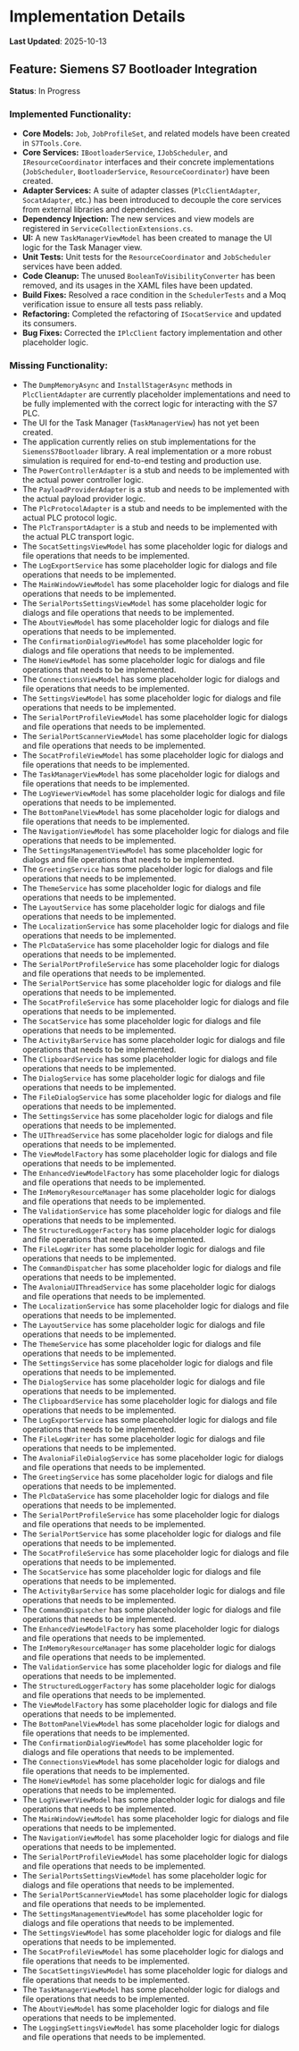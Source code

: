# Implementation Details

**Last Updated**: 2025-10-13

## Feature: Siemens S7 Bootloader Integration

**Status**: In Progress

### Implemented Functionality:
- **Core Models:** `Job`, `JobProfileSet`, and related models have been created in `S7Tools.Core`.
- **Core Services:** `IBootloaderService`, `IJobScheduler`, and `IResourceCoordinator` interfaces and their concrete implementations (`JobScheduler`, `BootloaderService`, `ResourceCoordinator`) have been created.
- **Adapter Services:** A suite of adapter classes (`PlcClientAdapter`, `SocatAdapter`, etc.) has been introduced to decouple the core services from external libraries and dependencies.
- **Dependency Injection:** The new services and view models are registered in `ServiceCollectionExtensions.cs`.
- **UI:** A new `TaskManagerViewModel` has been created to manage the UI logic for the Task Manager view.
- **Unit Tests:** Unit tests for the `ResourceCoordinator` and `JobScheduler` services have been added.
- **Code Cleanup:** The unused `BooleanToVisibilityConverter` has been removed, and its usages in the XAML files have been updated.
- **Build Fixes:** Resolved a race condition in the `SchedulerTests` and a Moq verification issue to ensure all tests pass reliably.
- **Refactoring:** Completed the refactoring of `ISocatService` and updated its consumers.
- **Bug Fixes:** Corrected the `IPlcClient` factory implementation and other placeholder logic.

### Missing Functionality:
- The `DumpMemoryAsync` and `InstallStagerAsync` methods in `PlcClientAdapter` are currently placeholder implementations and need to be fully implemented with the correct logic for interacting with the S7 PLC.
- The UI for the Task Manager (`TaskManagerView`) has not yet been created.
- The application currently relies on stub implementations for the `SiemensS7Bootloader` library. A real implementation or a more robust simulation is required for end-to-end testing and production use.
- The `PowerControllerAdapter` is a stub and needs to be implemented with the actual power controller logic.
- The `PayloadProviderAdapter` is a stub and needs to be implemented with the actual payload provider logic.
- The `PlcProtocolAdapter` is a stub and needs to be implemented with the actual PLC protocol logic.
- The `PlcTransportAdapter` is a stub and needs to be implemented with the actual PLC transport logic.
- The `SocatSettingsViewModel` has some placeholder logic for dialogs and file operations that needs to be implemented.
- The `LogExportService` has some placeholder logic for dialogs and file operations that needs to be implemented.
- The `MainWindowViewModel` has some placeholder logic for dialogs and file operations that needs to be implemented.
- The `SerialPortsSettingsViewModel` has some placeholder logic for dialogs and file operations that needs to be implemented.
- The `AboutViewModel` has some placeholder logic for dialogs and file operations that needs to be implemented.
- The `ConfirmationDialogViewModel` has some placeholder logic for dialogs and file operations that needs to be implemented.
- The `HomeViewModel` has some placeholder logic for dialogs and file operations that needs to be implemented.
- The `ConnectionsViewModel` has some placeholder logic for dialogs and file operations that needs to be implemented.
- The `SettingsViewModel` has some placeholder logic for dialogs and file operations that needs to be implemented.
- The `SerialPortProfileViewModel` has some placeholder logic for dialogs and file operations that needs to be implemented.
- The `SerialPortScannerViewModel` has some placeholder logic for dialogs and file operations that needs to be implemented.
- The `SocatProfileViewModel` has some placeholder logic for dialogs and file operations that needs to be implemented.
- The `TaskManagerViewModel` has some placeholder logic for dialogs and file operations that needs to be implemented.
- The `LogViewerViewModel` has some placeholder logic for dialogs and file operations that needs to be implemented.
- The `BottomPanelViewModel` has some placeholder logic for dialogs and file operations that needs to be implemented.
- The `NavigationViewModel` has some placeholder logic for dialogs and file operations that needs to be implemented.
- The `SettingsManagementViewModel` has some placeholder logic for dialogs and file operations that needs to be implemented.
- The `GreetingService` has some placeholder logic for dialogs and file operations that needs to be implemented.
- The `ThemeService` has some placeholder logic for dialogs and file operations that needs to be implemented.
- The `LayoutService` has some placeholder logic for dialogs and file operations that needs to be implemented.
- The `LocalizationService` has some placeholder logic for dialogs and file operations that needs to be implemented.
- The `PlcDataService` has some placeholder logic for dialogs and file operations that needs to be implemented.
- The `SerialPortProfileService` has some placeholder logic for dialogs and file operations that needs to be implemented.
- The `SerialPortService` has some placeholder logic for dialogs and file operations that needs to be implemented.
- The `SocatProfileService` has some placeholder logic for dialogs and file operations that needs to be implemented.
- The `SocatService` has some placeholder logic for dialogs and file operations that needs to be implemented.
- The `ActivityBarService` has some placeholder logic for dialogs and file operations that needs to be implemented.
- The `ClipboardService` has some placeholder logic for dialogs and file operations that needs to be implemented.
- The `DialogService` has some placeholder logic for dialogs and file operations that needs to be implemented.
- The `FileDialogService` has some placeholder logic for dialogs and file operations that needs to be implemented.
- The `SettingsService` has some placeholder logic for dialogs and file operations that needs to be implemented.
- The `UIThreadService` has some placeholder logic for dialogs and file operations that needs to be implemented.
- The `ViewModelFactory` has some placeholder logic for dialogs and file operations that needs to be implemented.
- The `EnhancedViewModelFactory` has some placeholder logic for dialogs and file operations that needs to be implemented.
- The `InMemoryResourceManager` has some placeholder logic for dialogs and file operations that needs to be implemented.
- The `ValidationService` has some placeholder logic for dialogs and file operations that needs to be implemented.
- The `StructuredLoggerFactory` has some placeholder logic for dialogs and file operations that needs to be implemented.
- The `FileLogWriter` has some placeholder logic for dialogs and file operations that needs to be implemented.
- The `CommandDispatcher` has some placeholder logic for dialogs and file operations that needs to be implemented.
- The `AvaloniaUIThreadService` has some placeholder logic for dialogs and file operations that needs to be implemented.
- The `LocalizationService` has some placeholder logic for dialogs and file operations that needs to be implemented.
- The `LayoutService` has some placeholder logic for dialogs and file operations that needs to be implemented.
- The `ThemeService` has some placeholder logic for dialogs and file operations that needs to be implemented.
- The `SettingsService` has some placeholder logic for dialogs and file operations that needs to be implemented.
- The `DialogService` has some placeholder logic for dialogs and file operations that needs to be implemented.
- The `ClipboardService` has some placeholder logic for dialogs and file operations that needs to be implemented.
- The `LogExportService` has some placeholder logic for dialogs and file operations that needs to be implemented.
- The `FileLogWriter` has some placeholder logic for dialogs and file operations that needs to be implemented.
- The `AvaloniaFileDialogService` has some placeholder logic for dialogs and file operations that needs to be implemented.
- The `GreetingService` has some placeholder logic for dialogs and file operations that needs to be implemented.
- The `PlcDataService` has some placeholder logic for dialogs and file operations that needs to be implemented.
- The `SerialPortProfileService` has some placeholder logic for dialogs and file operations that needs to be implemented.
- The `SerialPortService` has some placeholder logic for dialogs and file operations that needs to be implemented.
- The `SocatProfileService` has some placeholder logic for dialogs and file operations that needs to be implemented.
- The `SocatService` has some placeholder logic for dialogs and file operations that needs to be implemented.
- The `ActivityBarService` has some placeholder logic for dialogs and file operations that needs to be implemented.
- The `CommandDispatcher` has some placeholder logic for dialogs and file operations that needs to be implemented.
- The `EnhancedViewModelFactory` has some placeholder logic for dialogs and file operations that needs to be implemented.
- The `InMemoryResourceManager` has some placeholder logic for dialogs and file operations that needs to be implemented.
- The `ValidationService` has some placeholder logic for dialogs and file operations that needs to be implemented.
- The `StructuredLoggerFactory` has some placeholder logic for dialogs and file operations that needs to be implemented.
- The `ViewModelFactory` has some placeholder logic for dialogs and file operations that needs to be implemented.
- The `BottomPanelViewModel` has some placeholder logic for dialogs and file operations that needs to be implemented.
- The `ConfirmationDialogViewModel` has some placeholder logic for dialogs and file operations that needs to be implemented.
- The `ConnectionsViewModel` has some placeholder logic for dialogs and file operations that needs to be implemented.
- The `HomeViewModel` has some placeholder logic for dialogs and file operations that needs to be implemented.
- The `LogViewerViewModel` has some placeholder logic for dialogs and file operations that needs to be implemented.
- The `MainWindowViewModel` has some placeholder logic for dialogs and file operations that needs to be implemented.
- The `NavigationViewModel` has some placeholder logic for dialogs and file operations that needs to be implemented.
- The `SerialPortProfileViewModel` has some placeholder logic for dialogs and file operations that needs to be implemented.
- The `SerialPortsSettingsViewModel` has some placeholder logic for dialogs and file operations that needs to be implemented.
- The `SerialPortScannerViewModel` has some placeholder logic for dialogs and file operations that needs to be implemented.
- The `SettingsManagementViewModel` has some placeholder logic for dialogs and file operations that needs to be implemented.
- The `SettingsViewModel` has some placeholder logic for dialogs and file operations that needs to be implemented.
- The `SocatProfileViewModel` has some placeholder logic for dialogs and file operations that needs to be implemented.
- The `SocatSettingsViewModel` has some placeholder logic for dialogs and file operations that needs to be implemented.
- The `TaskManagerViewModel` has some placeholder logic for dialogs and file operations that needs to be implemented.
- The `AboutViewModel` has some placeholder logic for dialogs and file operations that needs to be implemented.
- The `LoggingSettingsViewModel` has some placeholder logic for dialogs and file operations that needs to be implemented.